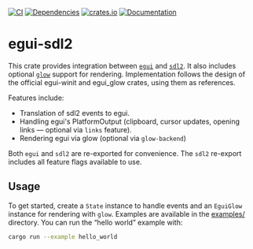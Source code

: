 [![CI](https://github.com/mxmgorin/egui-sdl2/actions/workflows/ci.yml/badge.svg)](https://github.com/mxmgorin/egui-sdl2/actions)
[![Dependencies](https://deps.rs/repo/github/mxmgorin/egui-sdl2/status.svg)](https://deps.rs/repo/github/mxmgorin/egui-sdl2)
[![crates.io](https://img.shields.io/crates/v/egui-sdl2.svg)](https://crates.io/crates/egui-sdl2)
[![Documentation](https://docs.rs/egui-sdl2/badge.svg)](https://docs.rs/egui-sdl2)

# egui-sdl2

This crate provides integration between [`egui`](https://github.com/emilk/egui) and [`sdl2`](https://github.com/Rust-SDL2/rust-sdl2). It also includes optional [`glow`](https://crates.io/crates/glow) support for rendering. Implementation follows the design of the official egui-winit and egui_glow crates, using them as references.

Features include:

- Translation of sdl2 events to egui.
- Handling egui's PlatformOutput (clipboard, cursor updates, opening links — optional via `links` feature).
- Rendering egui via glow (optional via `glow-backend`)

Both `egui` and `sdl2` are re-exported for convenience. The `sdl2` re-export includes all feature flags available to use.

## Usage

To get started, create a `State` instance to handle events and an `EguiGlow` instance for rendering with `glow`.
Examples are available in the [examples/](https://github.com/mxmgorin/egui-sdl2/tree/main/examples/) directory. You can run the “hello world” example with:

``` sh
cargo run --example hello_world
```
